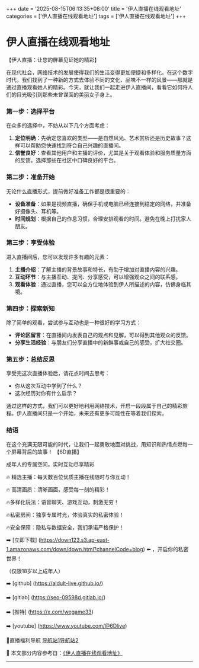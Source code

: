 +++
date = '2025-08-15T06:13:35+08:00'
title = '伊人直播在线观看地址'
categories = ['伊人直播在线观看地址']
tags = ['伊人直播在线观看地址']
+++

# 伊人直播在线观看地址

【伊人直播：让您的屏幕见证她的精彩】

在现代社会，网络技术的发展使得我们的生活变得更加便捷和多样化。在这个数字时代，我们找到了一种新的方式去体验不同的文化、品味不一样的风景——那就是通过直播观看她人的精彩。今天，就让我们一起走进伊人直播间，看看它如何将人们的目光吸引到那些未曾谋面的美丽女子身上。

### 第一步：选择平台

在众多的选择中，不妨从以下几个方面考虑：

1. **定位明确**：先确定您喜欢的类型——是自然风光、艺术赏析还是历史故事？这样可以帮助您快速找到符合自己兴趣的直播间。
2. **信誉良好**：查看其他用户和主播的评价，尤其是关于观看体验和服务质量方面的反馈。选择那些在社区中口碑良好的平台。

### 第二步：准备开始

无论什么直播形式，提前做好准备工作都是很重要的：

- **设备准备**：如果是视频直播，确保手机或电脑已经连接到稳定的网络，并准备好摄像头、耳机等。
- **时间规划**：根据自己的作息习惯，合理安排观看的时间。避免在晚上打扰家人朋友。

### 第三步：享受体验

进入直播间后，您可以发现许多有趣的元素：

1. **主播介绍**：了解主播的背景故事和特长，有助于增加对直播内容的兴趣。
2. **互动环节**：与主播互动、提问、分享感受，可以增强观众之间的联系感。
3. **观看体验**：通过直播，您可以全方位地体验到伊人所描述的内容，仿佛身临其境。

### 第四步：探索新知

除了简单的观看，尝试参与互动也是一种很好的学习方式：

- **评论区留言**：在直播间内发表自己的观点和见解，可以得到其他观众的反馈。
- **分享生活经验**：与朋友们分享直播中的新鲜事或自己的感受，扩大社交圈。

### 第五步：总结反思

享受完这次直播体验后，请花点时间去思考：

- 你从这次互动中学到了什么？
- 这次经历对你有什么启示？

通过这样的方式，我们可以更好地利用网络技术，开启一段段属于自己的精彩旅程。伊人直播间只是一个开始，未来还有更多可能性在等着我们探索。

### 结语

在这个充满无限可能的时代，让我们一起勇敢地面对挑战，用知识和热情点燃每一个屏幕背后的故事！
【6D直播】

 成年人的专属空间，实时互动尽享精彩

🔥 精选主播：每天数百位优质主播在线随时与你互动！

🔥 高清画质：清晰画面，感受每一刻的精彩！

🔥多样化玩法：语音聊天、游戏互动，刺激无穷！

🔥私密房间：独享专属时光，体验真实的私密体验！

🔥安全保障：隐私与数据安全，我们承诺严格保护！

➡️ [立即下载] (https://down123.s3.ap-east-1.amazonaws.com/down/down.html?channelCode=blog) ⬅️ ，开启你的私密世界！

 （仅限18岁以上成年人）

➡️ [github] (https://aldult-live.github.io/)

➡️ [gitlab] (https://seo-09598d.gitlab.io/)

➡️ [推特] (https://x.com/wegame33)

➡️ [youtube] (https://www.youtube.com/@6Dlive)

🔞直播福利导航   [导航站1](https://webstack-86085a.gitlab.io/)[导航站2](https://onlygit123-2.github.io/)

📘 本文部分内容参考自：[《伊人直播在线观看地址》](https://webstack-hugo-14.pages.dev/)

---
